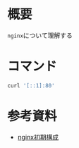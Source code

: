 # 概要
`nginx`について理解する

# コマンド
```sh
curl '[::1]:80'
```

# 参考資料
- [nginx初期構成](https://gakumon.tech/nginx/nginx_directory.html)
